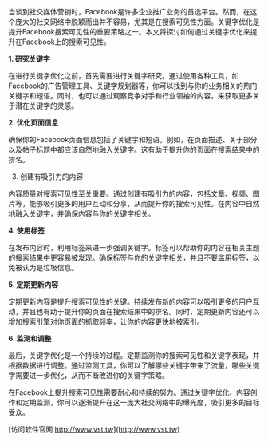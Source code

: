 当谈到社交媒体营销时，Facebook是许多企业推广业务的首选平台。然而，在这个庞大的社交网络中脱颖而出并不容易，尤其是在搜索可见性方面。关键字优化是提升Facebook搜索可见性的重要策略之一。本文将探讨如何通过关键字优化来提升在Facebook上的搜索可见性。

**1. 研究关键字**

在进行关键字优化之前，首先需要进行关键字研究。通过使用各种工具，如Facebook的广告管理工具、关键字规划器等，你可以找到与你的业务相关的热门关键字和短语。同时，也可以通过观察竞争对手和行业领袖的内容，来获取更多关于潜在关键字的灵感。

**2. 优化页面信息**

确保你的Facebook页面信息包括了关键字和短语。例如，在页面描述、关于部分以及帖子标题中都应该自然地融入关键字。这有助于提升你的页面在搜索结果中的排名。

3. 创建有吸引力的内容

内容质量对搜索可见性至关重要。通过创建有吸引力的内容，包括文章、视频、图片等，能够吸引更多的用户互动和分享，从而提升你的搜索可见性。在内容中自然地融入关键字，并确保内容与你的关键字相关。

**4. 使用标签**

在发布内容时，利用标签来进一步强调关键字。标签可以帮助你的内容在相关主题的搜索结果中更容易被发现。确保标签与你的关键字相关，并且不要滥用标签，以免被认为是垃圾信息。

**5. 定期更新内容**

定期更新内容是提升搜索可见性的关键。持续发布新的内容可以吸引更多的用户互动，并且也有助于提升你的页面在搜索结果中的排名。同时，定期更新内容还可以增加搜索引擎对你页面的抓取频率，让你的内容更快地被索引。

**6. 监测和调整**

最后，关键字优化是一个持续的过程。定期监测你的搜索可见性和关键字表现，并根据数据进行调整。通过监测工具，你可以了解哪些关键字带来了流量，哪些关键字需要进一步优化，从而不断改进你的关键字策略。

在Facebook上提升搜索可见性需要耐心和持续的努力。通过关键字优化、内容创作和定期监测，你可以逐渐提升在这一庞大社交网络中的曝光度，吸引更多的目标受众。


[访问软件官网 http://www.vst.tw](http://www.vst.tw)
